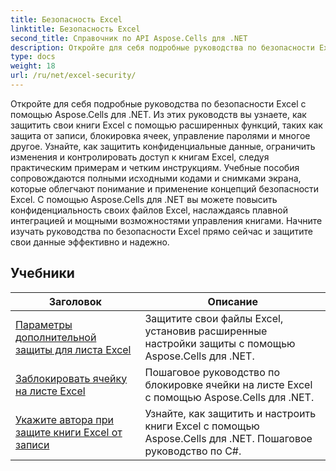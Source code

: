 ```yaml
---
title: Безопасность Excel
linktitle: Безопасность Excel
second_title: Справочник по API Aspose.Cells для .NET
description: Откройте для себя подробные руководства по безопасности Excel с помощью Aspose.Cells для .NET. Защитите свои файлы Excel и контролируйте доступ к конфиденциальным данным.
type: docs
weight: 18
url: /ru/net/excel-security/
---
```

Откройте для себя подробные руководства по безопасности Excel с помощью Aspose.Cells для .NET. Из этих руководств вы узнаете, как защитить свои книги Excel с помощью расширенных функций, таких как защита от записи, блокировка ячеек, управление паролями и многое другое. Узнайте, как защитить конфиденциальные данные, ограничить изменения и контролировать доступ к книгам Excel, следуя практическим примерам и четким инструкциям. Учебные пособия сопровождаются полными исходными кодами и снимками экрана, которые облегчают понимание и применение концепций безопасности Excel. С помощью Aspose.Cells для .NET вы можете повысить конфиденциальность своих файлов Excel, наслаждаясь плавной интеграцией и мощными возможностями управления книгами. Начните изучать руководства по безопасности Excel прямо сейчас и защитите свои данные эффективно и надежно.

## Учебники 
| Заголовок | Описание |
| --- | --- |
| [Параметры дополнительной защиты для листа Excel](./advanced-protection-settings-for-excel-worksheet/) | Защитите свои файлы Excel, установив расширенные настройки защиты с помощью Aspose.Cells для .NET. |  
| [Заблокировать ячейку на листе Excel](./lock-cell-in-excel-worksheet/) | Пошаговое руководство по блокировке ячейки на листе Excel с помощью Aspose.Cells для .NET. |  
| [Укажите автора при защите книги Excel от записи](./specify-author-while-write-protecting-excel-workbook/) | Узнайте, как защитить и настроить книги Excel с помощью Aspose.Cells для .NET. Пошаговое руководство по C#. |  